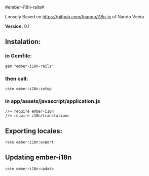 #ember-i18n-rails#

Loosely Based on https://github.com/fnando/i18n-js of Nando Vieira

__Version:__ 0.1

## Instalation:

### in Gemfile:

    gem "ember-i18n-rails"

### then call:

    rake ember:i18n:setup

### in app/assets/javascript/application.js
    //= require ember-i18n
    //= require i18n/translations

## Exporting locales:

    rake ember:i18n:export

## Updating ember-i18n

    rake ember:i18n:update

